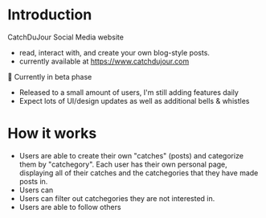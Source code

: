 # Introduction

CatchDuJour Social Media website 
  - read, interact with, and create your own blog-style posts.
  - currently available at https://www.catchdujour.com

🚧 Currently in beta phase
  - Released to a small amount of users, I'm still adding features daily
  - Expect lots of UI/design updates as well as additional bells & whistles
  
# How it works
  - Users are able to create their own "catches" (posts) and categorize them by "catchegory".  Each user has their own personal page, displaying all of their catches and the catchegories that they have made posts in.
  - Users can 
  - Users can filter out catchegories they are not interested in.
  - Users are able to follow others 

 
 
